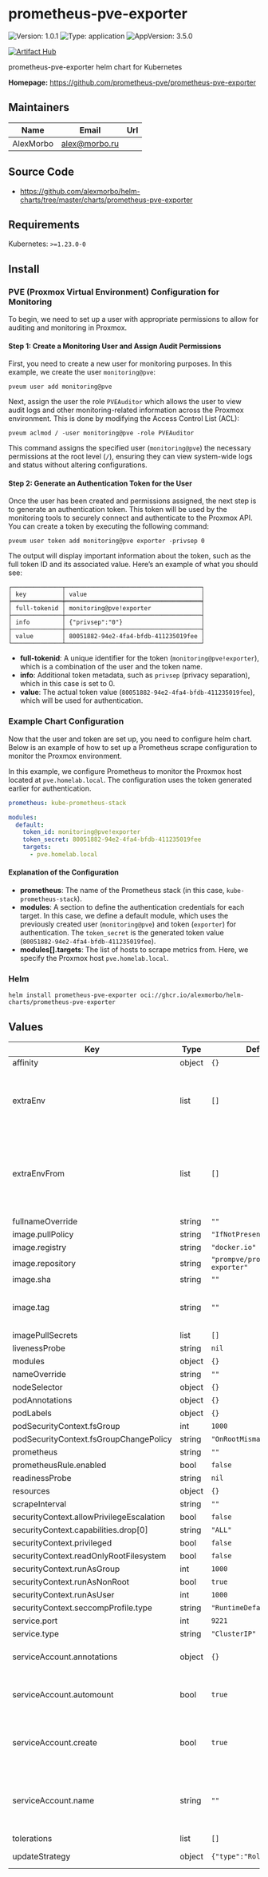 
# prometheus-pve-exporter

![Version: 1.0.1](https://img.shields.io/badge/Version-1.0.1-informational?style=flat-square) ![Type: application](https://img.shields.io/badge/Type-application-informational?style=flat-square) ![AppVersion: 3.5.0](https://img.shields.io/badge/AppVersion-3.5.0-informational?style=flat-square)

[![Artifact Hub](https://img.shields.io/endpoint?url=https://artifacthub.io/badge/repository/prometheus-pve-exporter)](https://artifacthub.io/packages/search?repo=prometheus-pve-exporter)

prometheus-pve-exporter helm chart for Kubernetes

**Homepage:** <https://github.com/prometheus-pve/prometheus-pve-exporter>

## Maintainers

| Name | Email | Url |
| ---- | ------ | --- |
| AlexMorbo | <alex@morbo.ru> |  |

## Source Code

* <https://github.com/alexmorbo/helm-charts/tree/master/charts/prometheus-pve-exporter>

## Requirements

Kubernetes: `>=1.23.0-0`

## Install

### PVE (Proxmox Virtual Environment) Configuration for Monitoring

To begin, we need to set up a user with appropriate permissions to allow for auditing and monitoring in Proxmox.

#### Step 1: Create a Monitoring User and Assign Audit Permissions

First, you need to create a new user for monitoring purposes. In this example, we create the user `monitoring@pve`:
```shell
pveum user add monitoring@pve
```
Next, assign the user the role `PVEAuditor` which allows the user to view audit logs and other monitoring-related information across the Proxmox environment.
This is done by modifying the Access Control List (ACL):

```shell
pveum aclmod / -user monitoring@pve -role PVEAuditor
```

This command assigns the specified user (`monitoring@pve`) the necessary permissions at the root level (`/`), ensuring they can view system-wide logs and status without altering configurations.

#### Step 2: Generate an Authentication Token for the User

Once the user has been created and permissions assigned, the next step is to generate an authentication token.
This token will be used by the monitoring tools to securely connect and authenticate to the Proxmox API.
You can create a token by executing the following command:

```shell
pveum user token add monitoring@pve exporter -privsep 0
```

The output will display important information about the token, such as the full token ID and its associated value.
Here’s an example of what you should see:

```shell
┌──────────────┬──────────────────────────────────────┐
│ key          │ value                                │
╞══════════════╪══════════════════════════════════════╡
│ full-tokenid │ monitoring@pve!exporter              │
├──────────────┼──────────────────────────────────────┤
│ info         │ {"privsep":"0"}                      │
├──────────────┼──────────────────────────────────────┤
│ value        │ 80051882-94e2-4fa4-bfdb-411235019fee │
└──────────────┴──────────────────────────────────────┘
```

- **full-tokenid**: A unique identifier for the token (`monitoring@pve!exporter`), which is a combination of the user and the token name.
- **info**: Additional token metadata, such as `privsep` (privacy separation), which in this case is set to 0.
- **value**: The actual token value (`80051882-94e2-4fa4-bfdb-411235019fee`), which will be used for authentication.

### Example Chart Configuration

Now that the user and token are set up, you need to configure helm chart.
Below is an example of how to set up a Prometheus scrape configuration to monitor the Proxmox environment.

In this example, we configure Prometheus to monitor the Proxmox host located at `pve.homelab.local`.
The configuration uses the token generated earlier for authentication.

```yaml
prometheus: kube-prometheus-stack

modules:
  default:
    token_id: monitoring@pve!exporter
    token_secret: 80051882-94e2-4fa4-bfdb-411235019fee
    targets:
      - pve.homelab.local
```

#### Explanation of the Configuration

- **prometheus**: The name of the Prometheus stack (in this case, `kube-prometheus-stack`).
- **modules**: A section to define the authentication credentials for each target. In this case, we define a default module, which uses the previously created user (`monitoring@pve`) and token (`exporter`) for authentication. The `token_secret` is the generated token value (`80051882-94e2-4fa4-bfdb-411235019fee`).
- **modules[].targets**: The list of hosts to scrape metrics from. Here, we specify the Proxmox host `pve.homelab.local`.

### Helm
```console
helm install prometheus-pve-exporter oci://ghcr.io/alexmorbo/helm-charts/prometheus-pve-exporter
```

## Values

| Key | Type | Default | Description |
|-----|------|---------|-------------|
| affinity | object | `{}` |  |
| extraEnv | list | `[]` | Environment variables to add to the prometheus-pve-exporter pods |
| extraEnvFrom | list | `[]` | Environment variables from secrets or configmaps to add to the prometheus-pve-exporter pods |
| fullnameOverride | string | `""` |  |
| image.pullPolicy | string | `"IfNotPresent"` |  |
| image.registry | string | `"docker.io"` |  |
| image.repository | string | `"prompve/prometheus-pve-exporter"` |  |
| image.sha | string | `""` |  |
| image.tag | string | `""` | Overrides the image tag whose default is the chart appVersion. |
| imagePullSecrets | list | `[]` |  |
| livenessProbe | string | `nil` |  |
| modules | object | `{}` |  |
| nameOverride | string | `""` |  |
| nodeSelector | object | `{}` |  |
| podAnnotations | object | `{}` |  |
| podLabels | object | `{}` |  |
| podSecurityContext.fsGroup | int | `1000` |  |
| podSecurityContext.fsGroupChangePolicy | string | `"OnRootMismatch"` |  |
| prometheus | string | `""` |  |
| prometheusRule.enabled | bool | `false` |  |
| readinessProbe | string | `nil` |  |
| resources | object | `{}` |  |
| scrapeInterval | string | `""` |  |
| securityContext.allowPrivilegeEscalation | bool | `false` |  |
| securityContext.capabilities.drop[0] | string | `"ALL"` |  |
| securityContext.privileged | bool | `false` |  |
| securityContext.readOnlyRootFilesystem | bool | `false` |  |
| securityContext.runAsGroup | int | `1000` |  |
| securityContext.runAsNonRoot | bool | `true` |  |
| securityContext.runAsUser | int | `1000` |  |
| securityContext.seccompProfile.type | string | `"RuntimeDefault"` |  |
| service.port | int | `9221` |  |
| service.type | string | `"ClusterIP"` |  |
| serviceAccount.annotations | object | `{}` | Annotations to add to the service account |
| serviceAccount.automount | bool | `true` | Automatically mount a ServiceAccount's API credentials? |
| serviceAccount.create | bool | `true` | Specifies whether a service account should be created |
| serviceAccount.name | string | `""` | If not set and create is true, a name is generated using the fullname template |
| tolerations | list | `[]` |  |
| updateStrategy | object | `{"type":"RollingUpdate"}` | Deployment strategy |